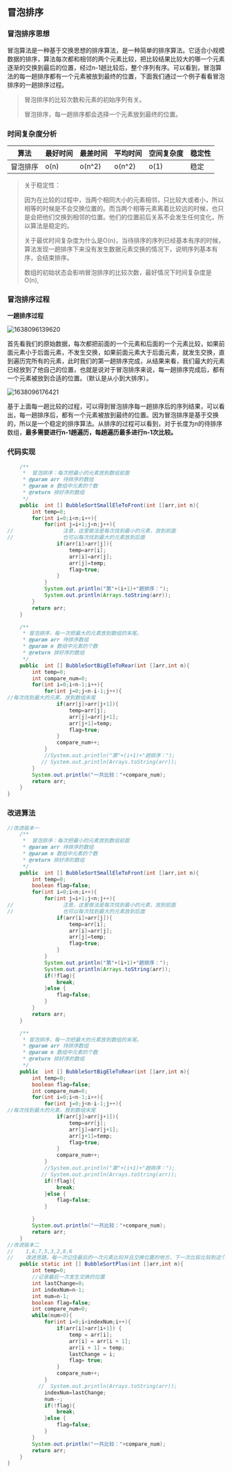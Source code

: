 ## 冒泡排序

### 冒泡排序思想

冒泡算法是一种基于交换思想的排序算法，是一种简单的排序算法。它适合小规模数据的排序，算法每次都和相邻的两个元素比较，把比较结果比较大的哪一个元素逐渐的交换到最后的位置，经过n-1趟比较后，整个序列有序。可以看到，冒泡算法的每一趟排序都有一个元素被放到最终的位置，下面我们通过一个例子看看冒泡排序的一趟排序过程。

> 冒泡排序的比较次数和元素的初始序列有关。
>
> 冒泡排序，每一趟排序都会选择一个元素放到最终的位置。

### 时间复杂度分析

| 算法     | 最好时间 | 最差时间 | 平均时间 | 空间复杂度 | 稳定性 |
| -------- | -------- | -------- | -------- | ---------- | ------ |
| 冒泡排序 | o(n)     | o(n^2)   | o(n^2)   | o(1)       | 稳定   |

> 关于稳定性：
>
> 因为在比较的过程中，当两个相同大小的元素相邻，只比较大或者小，所以相等的时候是不会交换位置的。而当两个相等元素离着比较远的时候，也只是会把他们交换到相邻的位置。他们的位置前后关系不会发生任何变化，所以算法是稳定的。
>
> 关于最优时间复杂度为什么是O(n)，当待排序的序列已经基本有序的时候，算法发现一趟排序下来没有发生数据元素交换的情况下，说明序列基本有序，会结束排序。
>
> 数组的初始状态会影响冒泡排序的比较次数，最好情况下时间复杂度是O(n),

### 冒泡排序过程

**一趟排序过程**

![1638096139620](C:\Users\MrR\AppData\Roaming\Typora\typora-user-images\1638096139620.png)

首先看我们的原始数据，每次都把前面的一个元素和后面的一个元素比较，如果前面元素小于后面元素，不发生交换，如果前面元素大于后面元素，就发生交换，直到遍历完所有的元素，此时我们的第一趟排序完成，从结果来看，我们最大的元素已经放到了他自己的位置，也就是说对于冒泡排序来说，每一趟排序完成后，都有一个元素被放到合适的位置。（默认是从小到大排序）。

![1638096176421](https://tprzfbucket.oss-cn-beijing.aliyuncs.com/hadoop/202111/28/184301-665856.png)

基于上面每一趟比较的过程，可以得到冒泡排序每一趟排序后的序列结果，可以看出，每一趟排序后，都有一个元素被放到最终的位置。因为冒泡排序是基于交换的，所以是一个稳定的排序算法。从排序的过程可以看到，对于长度为n的待排序数组，**最多需要进行n-1趟遍历，每趟遍历最多进行n-1次比较。**

### 代码实现

~~~ java
    /**
     *  冒泡排序：每次把最小的元素放到数组前面
     * @param arr 待排序的数组
     * @param n 数组中元素的个数
     * @return 排好序的数组
     */
    public  int [] BubbleSortSmallEleToFront(int []arr,int n){
        int temp=0;
        for(int i=0;i<n;i++){
            for(int j=i+1;j<n;j++){
//                注意，这里做法是每次找到最小的元素，放到前面
//                也可以每次找到最大的元素放到后面
                if(arr[i]>arr[j]){
                    temp=arr[i];
                    arr[i]=arr[j];
                    arr[j]=temp;
                    flag=true;
                }
            }
            System.out.println("第"+(i+1)+"趟排序：");
            System.out.println(Arrays.toString(arr));   
        }
        return arr;
    }

    /**
     * 冒泡排序，每一次把最大的元素放到数组的末尾。
     * @param arr 待排序数组
     * @param n 数组中元素的个数
     * @return 排好序的数组
     */
    public  int [] BubbleSortBigEleToRear(int []arr,int n){
        int temp=0;
        int compare_num=0;
        for(int i=0;i<n-1;i++){
            for(int j=0;j<n-i-1;j++){
//每次找到最大的元素，放到数组末尾
                if(arr[j]>arr[j+1]){
                    temp=arr[j];
                    arr[j]=arr[j+1];
                    arr[j+1]=temp;
                    flag=true;
                }
                compare_num++;
            }
            //System.out.println("第"+(i+1)+"趟排序：");
           // System.out.println(Arrays.toString(arr));
        }
        System.out.println("一共比较："+compare_num);
        return arr;
    }
}
~~~

### 改进算法

~~~ java
//改进版本一
    /**
     *  冒泡排序：每次把最小的元素放到数组前面
     * @param arr 待排序的数组
     * @param n 数组中元素的个数
     * @return 排好序的数组
     */
    public  int [] BubbleSortSmallEleToFront(int []arr,int n){
        int temp=0;
        boolean flag=false;
        for(int i=0;i<n;i++){
            for(int j=i+1;j<n;j++){
//                注意，这里做法是每次找到最小的元素，放到前面
//                也可以每次找到最大的元素放到后面
                if(arr[i]>arr[j]){
                    temp=arr[i];
                    arr[i]=arr[j];
                    arr[j]=temp;
                    flag=true;
                }
            }
            System.out.println("第"+(i+1)+"趟排序：");
            System.out.println(Arrays.toString(arr));
            if(!flag){
                break;
            }else {
                flag=false;
            }
        }
        return arr;
    }

    /**
     * 冒泡排序，每一次把最大的元素放到数组的末尾。
     * @param arr 待排序数组
     * @param n 数组中元素的个数
     * @return 排好序的数组
     */
    public  int [] BubbleSortBigEleToRear(int []arr,int n){
        int temp=0;
        boolean flag=false;
        int compare_num=0;
        for(int i=0;i<n-1;i++){
            for(int j=0;j<n-i-1;j++){
//每次找到最大的元素，放到数组末尾
                if(arr[j]>arr[j+1]){
                    temp=arr[j];
                    arr[j]=arr[j+1];
                    arr[j+1]=temp;
                    flag=true;
                }
                compare_num++;
            }
            //System.out.println("第"+(i+1)+"趟排序：");
           // System.out.println(Arrays.toString(arr));
            if(!flag){
                break;
            }else {
                flag=false;
            }

        }
        System.out.println("一共比较："+compare_num);
        return arr;
    }
//改进版本二
//    1,6,7,5,3,2,8,6
//    改进思路，每一次记住最后的一次元素比较并且交换位置的地方，下一次比较比较到这个位置即可
    public static int [] BubbleSortPlus(int []arr,int n){
        int temp=0;
        //记录最后一次发生交换的位置
        int lastChange=0;
        int indexNum=n-1;
        int num=n-1;
        boolean flag=false;
        int compare_num=0;
        while(num>0){
            for(int i=0;i<indexNum;i++){
                if(arr[i]>arr[i+1]) {
                    temp = arr[i];
                    arr[i] = arr[i + 1];
                    arr[i + 1] = temp;
                    lastChange = i;
                    flag= true;
                }
                compare_num++;
            }
          //  System.out.println(Arrays.toString(arr));
            indexNum=lastChange;
            num--;
            if(!flag){
                break;
            }else {
                flag=false;
            }
        }
        System.out.println("一共比较："+compare_num);
        return arr;
    }
}
~~~

